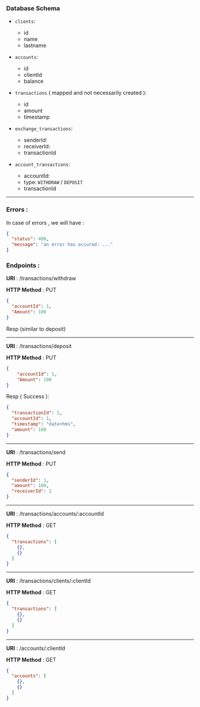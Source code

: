
### Database Schema

- `clients`:
  - id
  - name
  - lastname

- `accounts`:
  - id
  - clientId
  - balance

- `transactions` ( mapped and not necessarily created ):
  - id
  - amount
  - timestamp

- `exchange_transactions`:
  - senderId:
  - receiverId:
  - transactionId

- `account_transactions`:
  - accountId:
  - type: `WITHDRAW` / `DEPOSIT`
  - transactionId

---


### Errors : 

In case of errors , we will have :

```json
{
  "status": 400, 
  "message": "an error has occured: ..."
}
```

### Endpoints :

**URI** :  /transactions/withdraw

**HTTP Method** : PUT

```json
{
  "accountId": 1,
  "Amount": 100
}
```

Resp (similar to deposit)

---

**URI** : /transactions/deposit

**HTTP Method** : PUT

```json
{
    "accountId": 1,
    "Amount": 100
}
```

Resp ( Success ):

```json
{
  "transactionId": 1,
  "accountId": 1,
  "timestamp": "date+hms",
  "amount": 100
}
```

---

**URI** : /transactions/send

**HTTP Method** : PUT

```json
{
  "senderId": 1,
  "amount": 100,
  "receiverId": 2
}
```

---


**URI** : /transactions/accounts/:accountId

**HTTP Method** : GET

```json
{
  "transactions": [
    {},
    {}
  ]
}
```


---

**URI** : /transactions/clients/:clientId

**HTTP Method** : GET


```json
{
  "transactions": [
    {},
    {}
  ]
}
```

---

**URI** : /accounts/:clientId

**HTTP Method** : GET

```json
{
  "accounts": [
    {},
    {}
  ]
}
```